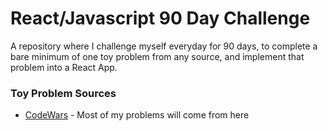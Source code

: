 # React/Javascript 90 Day Challenge

A repository where I challenge myself everyday for 90 days, to complete a bare minimum of one toy problem from any source, and implement that problem into a React App. 

### Toy Problem Sources

* [CodeWars](https://www.codewars.com/) - Most of my problems will come from here
